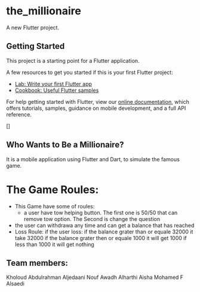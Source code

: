 # the_millionaire

A new Flutter project.

## Getting Started

This project is a starting point for a Flutter application.

A few resources to get you started if this is your first Flutter project:

- [Lab: Write your first Flutter app](https://flutter.dev/docs/get-started/codelab)
- [Cookbook: Useful Flutter samples](https://flutter.dev/docs/cookbook)

For help getting started with Flutter, view our
[online documentation](https://flutter.dev/docs), which offers tutorials,
samples, guidance on mobile development, and a full API reference.

[]
## Who Wants to Be a Millionaire?

It is a mobile application using Flutter and Dart, to simulate the famous game.
# The Game Roules:

- This Game have some of roules:
    - a user have tow helping button. 
    The first one is 50/50 that can remove tow option.
    The Second is change the question 
- the user can withdrawa any time and can get a balance that has reached
- Loss Roule:
if the user loss: if the balance grater than or equale 32000 it take 32000 
if the balance grater then or equale 1000  it will get 1000
if less than 1000 it will get nothing 






## Team members: 

Kholoud Abdulrahman Aljedaani
Nouf Awadh Alharthi
Aisha Mohamed F Alsaedi


